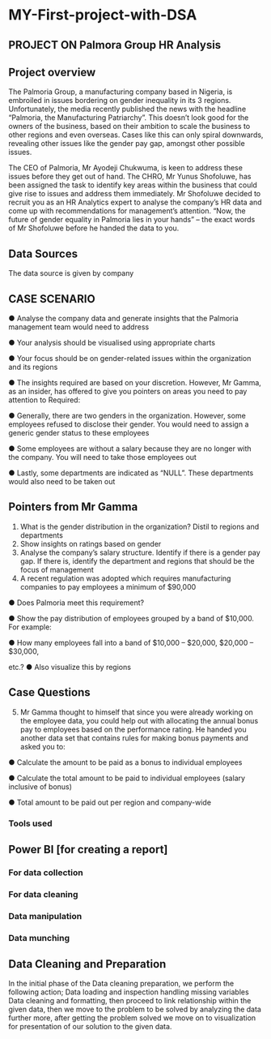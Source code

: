 # MY-First-project-with-DSA

## PROJECT ON Palmora Group HR Analysis

## Project	 overview
The Palmoria Group, a manufacturing company based in Nigeria, is embroiled in issues
bordering on gender inequality in its 3 regions. Unfortunately, the media recently
published the news with the headline “Palmoria, the Manufacturing Patriarchy”. This
doesn’t look good for the owners of the business, based on their ambition to scale the
business to other regions and even overseas. Cases like this can only spiral downwards,
revealing other issues like the gender pay gap, amongst other possible issues.

The CEO of Palmoria, Mr Ayodeji Chukwuma, is keen to address these issues before they
get out of hand. The CHRO, Mr Yunus Shofoluwe, has been assigned the task to identify
key areas within the business that could give rise to issues and address them immediately.
Mr Shofoluwe decided to recruit you as an HR Analytics expert to analyse the company’s
HR data and come up with recommendations for management’s attention. “Now, the
future of gender equality in Palmoria lies in your hands” – the exact words of Mr
Shofoluwe before he handed the data to you.

## Data Sources
The data source is given by company
## CASE SCENARIO

● Analyse the company data and generate insights that the Palmoria management
team would need to address

● Your analysis should be visualised using appropriate charts

● Your focus should be on gender-related issues within the organization and its
regions

● The insights required are based on your discretion. However, Mr Gamma, as an
insider, has offered to give you pointers on areas you need to pay attention to
Required:

● Generally, there are two genders in the organization. However, some employees
refused to disclose their gender. You would need to assign a generic gender status
to these employees

● Some employees are without a salary because they are no longer with the company.
You will need to take those employees out

● Lastly, some departments are indicated as “NULL”. These departments would also
need to be taken out

## Pointers from Mr Gamma
1. What is the gender distribution in the organization? Distil to regions and
departments
2. Show insights on ratings based on gender
3. Analyse the company’s salary structure. Identify if there is a gender pay gap. If
there is, identify the department and regions that should be the focus of
management
4. A recent regulation was adopted which requires manufacturing companies to pay
employees a minimum of $90,000

● Does Palmoria meet this requirement?

● Show the pay distribution of employees grouped by a band of $10,000. For example:

● How many employees fall into a band of $10,000 – $20,000, $20,000 – $30,000,

etc.?
● Also visualize this by regions



## Case Questions
5. Mr Gamma thought to himself that since you were already working on the employee
data, you could help out with allocating the annual bonus pay to employees based on the
performance rating. He handed you another data set that contains rules for making bonus
payments and asked you to:

● Calculate the amount to be paid as a bonus to individual employees

● Calculate the total amount to be paid to individual employees (salary inclusive of
bonus)

● Total amount to be paid out per region and company-wide


### Tools used

## Power BI [for creating a report]
### For data collection
### For data cleaning
### Data manipulation
### Data munching

## Data Cleaning and Preparation

In the initial phase of the Data cleaning preparation, we perform the following action; Data loading and inspection handling missing variables Data cleaning and formatting, then proceed to link relationship within the given data, then we move to the problem to be solved by analyzing the data further more, after getting the problem solved we move on to visualization for presentation of our solution to the given data.
						




